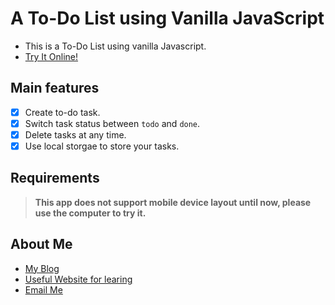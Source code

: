 # A To-Do List using Vanilla JavaScript

- This is a To-Do List using vanilla Javascript.
- [Try It Online!](https://todo.codingkelvin.fun)

## Main features
- [x] Create to-do task.
- [x] Switch task status between `todo` and `done`. 
- [x] Delete tasks at any time.
- [x] Use local storgae to store your tasks.

## Requirements
> **This app does not support mobile device layout until now, please use the computer to try it.**

## About Me
- [My Blog](https://codingkelvin.fun)
- [Useful Website for learing](https://docs.codingkelvin.fun)
- [Email Me](kelvinqiu802@outlook.com)